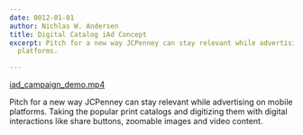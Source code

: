 ```yaml
---
date: 0012-01-01
author: Nichlas W. Andersen
title: Digital Catalog iAd Concept
excerpt: Pitch for a new way JCPenney can stay relevant while advertising on mobile
  platforms.

---
```

[iad_campaign_demo.mp4](/uploads/iad_campaign_demo.mp4 "iad_campaign_demo.mp4")

Pitch for a new way JCPenney can stay relevant while advertising on mobile platforms. Taking the popular print catalogs and digitizing them with digital interactions like share buttons, zoomable images and video content.